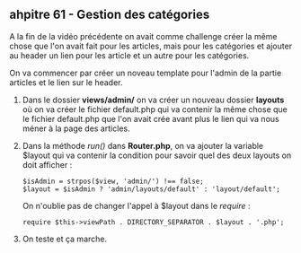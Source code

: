 ## ahpitre 61 - Gestion des catégories

A la fin de la vidéo précédente on avait comme challenge créer la même chose que l'on avait fait pour les articles, mais pour les catégories et ajouter au header un lien pour les article et un autre pour les catégories.

On va commencer par créer un noveau template pour l'admin de la partie articles et le lien sur le header.

1. Dans le dossier **views/admin/** on va créer un nouveau dossier **layouts** où on va créer le fichier default.php qui va contenir la même chose que le fichier default.php que l'on avait crée avant plus le lien qui va nous méner à la page des articles.

2. Dans la méthode *run()* dans **Router.php**, on va ajouter la variable $layout qui va contenir la condition pour savoir quel des deux layouts on doit afficher :

    ```
    $isAdmin = strpos($view, 'admin/') !== false;
    $layout = $isAdmin ? 'admin/layouts/default' : 'layout/default';
    ```

    On n'oublie pas de changer l'appel à $layout dans le *require* :

    ```
    require $this->viewPath . DIRECTORY_SEPARATOR . $layout . '.php';
    ```

3. On teste et ça marche.